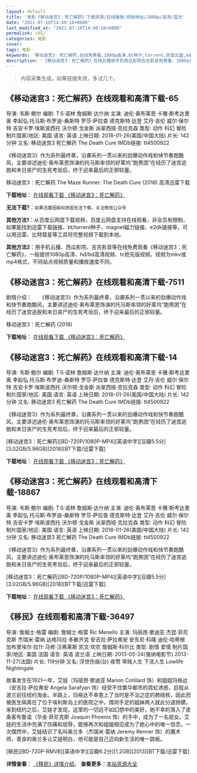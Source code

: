 ```yaml
---
layout: default
title: '电影《移动迷宫3：死亡解药》下载资源/在线播放/视频地址/1080p/高清/蓝光'
date: "2021-07-10T14:40:16+0800"
last_modified_at: "2021-07-10T14:40:16+0800"
permalink: /65/
categories: 电影
cover:
tags: 电影
keywords: '移动迷宫3：死亡解药,在线免费看,1080p高清,bt种子,torrent,百度云盘,magnet,磁力链,迅雷下载资源'
description: '《移动迷宫3：死亡解药》在线云播放手机西瓜影院吉吉影音免费看，1080p高清bd/hd未删减完整版和tc抢先枪版，mkv/mp4格式，附带bt/torrent种子、magnet/磁力链、百度云盘、网盘资源迅雷下载链接'
---
```


>内容采集生成，如果链接失效，多试几个。


## 《移动迷宫3：死亡解药》在线观看和高清下载-65

导演: 韦斯·鲍尔 编剧: T·S·诺林 詹姆斯·达什纳 主演: 迪伦·奥布莱恩 卡雅·斯考达里奥 李起弘 托马斯·布罗迪-桑斯特 罗莎·萨拉查 德克斯特·达登 艾丹·吉伦 威尔·保尔特 吉安卡罗·埃斯波西托 沃尔顿·戈金斯 派翠西娅·克拉克森 类型: 动作 科幻 冒险 制片国家/地区: 美国 语言: 英语 上映日期: 2018-01-26(美国/中国大陆) 片长: 142分钟 又名: 移动迷宫3 死亡解药 The Death Cure IMDb链接: tt4500922

《移动迷宫3》作为系列最终章，沿袭系列一贯以来的劲爆动作戏和快节奏跑酷风，主要讲述迪伦·奥布莱恩饰演的托马斯率领的好莱坞“跑男团”在经历了迷宫逃脱和末日丧尸的生死考验后，终于迎来最后的正邪较量。


移动迷宫3：死亡解药 The Maze Runner: The Death Cure (2018) 高清迅雷下载

**下载地址**： [在线观看下载 《移动迷宫3：死亡解药》](https://www.xl720.com/thunder/28624.html) 


**无法下载?**：`如果迅雷因版权原因无法下载，关注微信公众号 `

**其他方法1**：从百度云网盘下载视频，百度云网盘支持在线观看，非会员有限制，如果能找到迅雷下载链接、bt/torrent种子、magnet磁力链接、e2dk链接等，可以用迅雷、比特彗星等工具将完整视频下载到本地。

**其他方法2**：用手机云播、西瓜影院、吉吉影音等在线免费观看《移动迷宫3：死亡解药》，一般提供1080p高清、hd/bd高清视频、tc抢先版视频，视频为mkv或mp4格式，不同站点视频质量和播放速度不同。


## 《移动迷宫3：死亡解药》在线观看和高清下载-7511

剧情介绍：　　《移动迷宫3》作为系列最终章，沿袭系列一贯以来的劲爆动作戏和快节奏跑酷风，主要讲述迪伦·奥布莱恩饰演的托马斯率领的好莱坞“跑男团”在经历了迷宫逃脱和末日丧尸的生死考验后，终于迎来最后的正邪较量。


移动迷宫3：死亡解药 (2018)

**下载地址**： [在线观看下载 《移动迷宫3：死亡解药》](https://www.btbtdy.me/btdy/dy12295.html) 


## 《移动迷宫3：死亡解药》在线观看和高清下载-14

导演: 韦斯·鲍尔 编剧: T·S·诺林 詹姆斯·达什纳 主演: 迪伦·奥布莱恩 卡雅·斯考达里奥 李起弘 托马斯·布罗迪-桑斯特 罗莎·萨拉查 德克斯特·达登 艾丹·吉伦 威尔·保尔特 吉安卡罗·埃斯波西托 沃尔顿·戈金斯 派翠西娅·克拉克森 类型: 动作 科幻 冒险 制片国家/地区: 美国 语言: 英语 上映日期: 2018-01-26(美国/中国大陆) 片长: 142分钟 又名: 移动迷宫3 死亡解药 The Death Cure IMDb链接: tt4500922

《移动迷宫3》作为系列最终章，沿袭系列一贯以来的劲爆动作戏和快节奏跑酷风，主要讲述迪伦·奥布莱恩饰演的托马斯率领的好莱坞“跑男团”在经历了迷宫逃脱和末日丧尸的生死考验后，终于迎来最后的正邪较量。


[移动迷宫3：死亡解药][BD-720P/1080P-MP4][英语中字][豆瓣5.5分][3.02GB/5.96GB][2018][BT下载/迅雷下载]

**下载地址**： [在线观看下载 《移动迷宫3：死亡解药》](https://www.btdx8.com/torrent/ydmg3swjy_2018.html) 


## 《移动迷宫3：死亡解药》在线观看和高清下载-18867

导演: 韦斯·鲍尔 编剧: T·S·诺林 詹姆斯·达什纳 主演: 迪伦·奥布莱恩 卡雅·斯考达里奥 李起弘 托马斯·布罗迪-桑斯特 罗莎·萨拉查 德克斯特·达登 艾丹·吉伦 威尔·保尔特 吉安卡罗·埃斯波西托 沃尔顿·戈金斯 派翠西娅·克拉克森 类型: 动作 科幻 冒险 制片国家/地区: 美国 语言: 英语 上映日期: 2018-01-26(美国/中国大陆) 片长: 142分钟 又名: 移动迷宫3 死亡解药 The Death Cure IMDb链接: tt4500922

《移动迷宫3》作为系列最终章，沿袭系列一贯以来的劲爆动作戏和快节奏跑酷风，主要讲述迪伦·奥布莱恩饰演的托马斯率领的好莱坞“跑男团”在经历了迷宫逃脱和末日丧尸的生死考验后，终于迎来最后的正邪较量。


[移动迷宫3：死亡解药][BD-720P/1080P-MP4][英语中字][豆瓣5.5分][3.02GB/5.96GB][2018][BT下载/迅雷下载]

**下载地址**： [在线观看下载 《移动迷宫3：死亡解药》](https://www.btdx8.com/torrent/ydmg3swjy_2018.html) 


## 《移民》在线观看和高清下载-36497

导演: 詹姆士·格雷 编剧: 詹姆士·格雷 Ric Menello 主演: 玛丽昂·歌迪亚 杰昆·菲尼克斯 杰瑞米·雷纳 达格玛拉·多敏齐克 安吉拉·萨拉弗安 安东尼·科隆 迪伦·哈蒂根 加布里埃尔·拉什 马修·汉弗莱斯 凯文·坎农 詹姆斯·科尔比 类型: 剧情 爱情 制片国家/地区: 美国 法国 语言: 英语 波兰语 上映日期: 2013-05-24(戛纳电影节) 2013-11-27(法国) 片长: 119分钟 又名: 浮世伤痕(台) 夜莺 卑贱人生 下流人生 Lowlife Nightingale

故事发生在1921一年，艾娃（玛丽昂·歌迪亚 Marion Cotillard 饰）和姐姐玛格达（安吉拉·萨拉弗安 Angela Sarafyan 饰）经受不住繁华都市的霓虹诱惑，启程从波兰前往纽约淘金。半路上，玛格达不幸患上了当时是不治之症的肺结核，因此而被医生隔离在了位于埃利斯岛上的医院之中，情同手足的姐妹两人就此分道扬镳。 来到纽约之后，艾娃才发现，这里的一切远不如幻想中的美好，她不幸的落入了皮条客布鲁诺（华金·菲尼克斯 Joaquin Phoenix 饰）的手中，成为了一名妓女。艾娃的生活中充满了伤痛和屈辱，能够再次和姐姐相见成为了她心中的唯一信念。一次偶然中，艾娃结识了名叫奥兰多（杰瑞米·雷纳 Jeremy Renner 饰）的魔术师，善良的奥兰多让艾娃明白，他可能是自己迈向新生活的唯一跳板。


[移民][BD-720P-RMVB][英语中字][豆瓣6.2分][1.2GB][2013][BT下载/迅雷下载]

**详情查看**： [《移民》详情介绍](/movie/36497/)， **查看更多**：[本站资源大全](/movie/t/all/)

